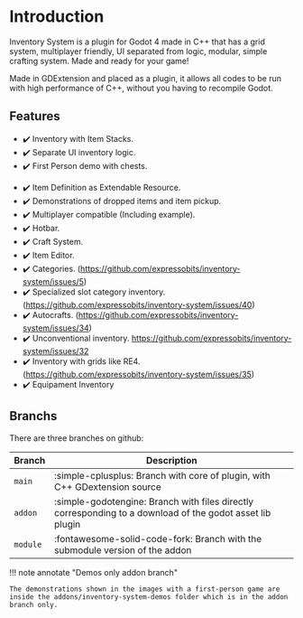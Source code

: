 # Introduction

Inventory System is a plugin for Godot 4 made in C++ that has a grid system, multiplayer friendly, UI separated from logic, modular, simple crafting system. Made and ready for your game!

Made in GDExtension and placed as a plugin, it allows all codes to be run with high performance of C++, without you having to recompile Godot.

## Features

- ✔️ Inventory with Item Stacks.
- ✔️ Separate UI inventory logic.
- ✔️ First Person demo with chests.
<!-- ✔️ Fully commented core and UI code. -->
- ✔️ Item Definition as Extendable Resource.
- ✔️ Demonstrations of dropped items and item pickup.
- ✔️ Multiplayer compatible (Including example).
- ✔️ Hotbar.
- ✔️ Craft System.
- ✔️ Item Editor.
- ✔️ Categories. (https://github.com/expressobits/inventory-system/issues/5)
- ✔️ Specialized slot category inventory. (https://github.com/expressobits/inventory-system/issues/40)
- ✔️ Autocrafts. (https://github.com/expressobits/inventory-system/issues/34)
- ✔️ Unconventional inventory. https://github.com/expressobits/inventory-system/issues/32
- ✔️ Inventory with grids like RE4. (https://github.com/expressobits/inventory-system/issues/35)
- ✔️ Equipament Inventory


## Branchs

There are three branches on github:

| Branch      | Description                          |
| ----------- | ------------------------------------ |
| `main`      | :simple-cplusplus: Branch with core of plugin, with C++ GDextension source  |
| `addon`     | :simple-godotengine: Branch with files directly corresponding to a download of the godot asset lib plugin |
| `module`    | :fontawesome-solid-code-fork: Branch with the submodule version of the addon |


!!! note annotate "Demos only addon branch"

    The demonstrations shown in the images with a first-person game are inside the addons/inventory-system-demos folder which is in the addon branch only.